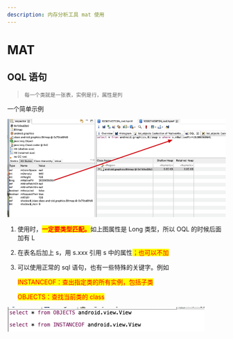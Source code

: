 ```yaml
---
description: 内存分析工具 mat 使用
---
```


# MAT

## OQL 语句

> `每一个类就是一张表，实例是行，属性是列`

一个简单示例

![](<../.gitbook/assets/image (2) (1).png>)

1. 使用时，<mark style="color:red;">**一定要类型匹配。**</mark>如上图属性是 Long 类型，所以 OQL 的时候后面加有 L
2. 在表名后加上 s，用 s.xxx 引用 s 中的属性<mark style="color:red;">；也可以不加</mark>
3.  可以使用正常的 sql 语句，也有一些特殊的关键字。例如

    <mark style="color:red;">INSTANCEOF：查出指定类的所有实例，包括子类</mark>

    <mark style="color:red;">OBJECTS：查找当前类的 class</mark>&#x20;

![](<../.gitbook/assets/image (1).png>)

